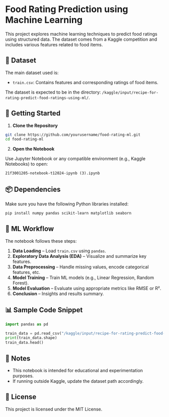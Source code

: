 # Food Rating Prediction using Machine Learning

This project explores machine learning techniques to predict food ratings using structured data. The dataset comes from a Kaggle competition and includes various features related to food items.

## 📁 Dataset

The main dataset used is:

- `train.csv`: Contains features and corresponding ratings of food items.

The dataset is expected to be in the directory: `/kaggle/input/recipe-for-rating-predict-food-ratings-using-ml/`.

## 🚀 Getting Started

1. **Clone the Repository**

```bash
git clone https://github.com/yourusername/food-rating-ml.git
cd food-rating-ml
```

2. **Open the Notebook**

Use Jupyter Notebook or any compatible environment (e.g., Kaggle Notebooks) to open:

```
21f3001205-notebook-t12024-ipynb (3).ipynb
```

## 📦 Dependencies

Make sure you have the following Python libraries installed:

```bash
pip install numpy pandas scikit-learn matplotlib seaborn
```

## 🧠 ML Workflow

The notebook follows these steps:

1. **Data Loading** – Load `train.csv` using `pandas`.
2. **Exploratory Data Analysis (EDA)** – Visualize and summarize key features.
3. **Data Preprocessing** – Handle missing values, encode categorical features, etc.
4. **Model Training** – Train ML models (e.g., Linear Regression, Random Forest).
5. **Model Evaluation** – Evaluate using appropriate metrics like RMSE or R².
6. **Conclusion** – Insights and results summary.

## 📊 Sample Code Snippet

```python
import pandas as pd

train_data = pd.read_csv("/kaggle/input/recipe-for-rating-predict-food-ratings-using-ml/train.csv")
print(train_data.shape)
train_data.head()
```

## 📌 Notes

- This notebook is intended for educational and experimentation purposes.
- If running outside Kaggle, update the dataset path accordingly.

## 📄 License

This project is licensed under the MIT License.